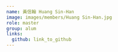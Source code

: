 ```yaml
---
name: 黃信翰 Huang Sin-Han 
image: images/members/Huang Sin-Han.jpg 
role: master
group: alum
links:
  github: link_to_github 
---
```

